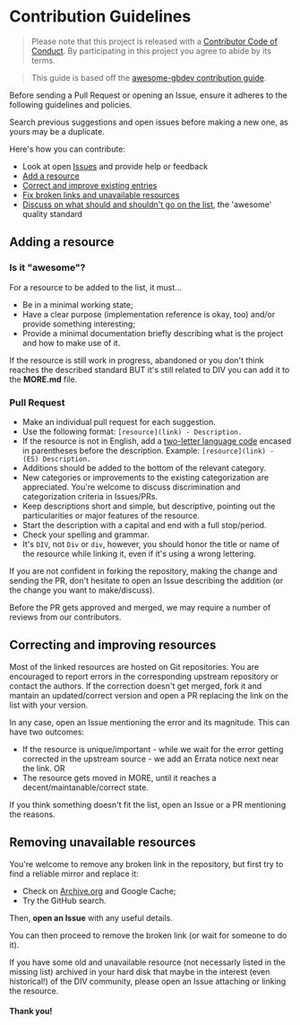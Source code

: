 # Contribution Guidelines

> Please note that this project is released with a [Contributor Code of Conduct](code-of-conduct.md). By participating in this project you agree to abide by its terms.

> This guide is based off the [awesome-gbdev contribution guide](https://github.com/gbdev/awesome-gbdev/blob/master/CONTRIBUTING.md).

Before sending a Pull Request or opening an Issue, ensure it adheres to the following guidelines and policies.

Search previous suggestions and open issues before making a new one, as yours may be a duplicate.

Here's how you can contribute:

- Look at open [Issues](https://github.com/vii1/awesome-div/issues) and provide help or feedback 
- [Add a resource](#adding-a-resource)
- [Correct and improve existing entries](#correcting-and-improving-resources)
- [Fix broken links and unavailable resources](#removing-unavailable-resources)
- [Discuss on what should and shouldn't go on the list](https://github.com/vii1/awesome-div/issues), the 'awesome' quality standard

## Adding a resource

### Is it "awesome"?

For a resource to be added to the list, it must...

- Be in a minimal working state;
- Have a clear purpose (implementation reference is okay, too) and/or provide something interesting;
- Provide a minimal documentation briefly describing what is the project and how to make use of it.

If the resource is still work in progress, abandoned or you don't think reaches the described standard BUT it's still related to DIV you can add it to the **MORE.md** file.

### Pull Request

- Make an individual pull request for each suggestion.
- Use the following format: `[resource](link) - Description.`
- If the resource is not in English, add a [two-letter language code](https://en.wikipedia.org/wiki/List_of_ISO_639-1_codes) encased in parentheses before the description. Example: `[resource](link) - (ES) Description.`
- Additions should be added to the bottom of the relevant category.
- New categories or improvements to the existing categorization are appreciated. You're welcome to discuss discrimination and categorization criteria in Issues/PRs.
- Keep descriptions short and simple, but descriptive, pointing out the particularities or major features of the resource.
- Start the description with a capital and end with a full stop/period.
- Check your spelling and grammar.
- It's `DIV`, not `Div` or `div`, however, you should honor the title or name of the resource while linking it, even if it's using a wrong lettering.

If you are not confident in forking the repository, making the change and sending the PR, don't hesitate to open an Issue describing the addition (or the change you want to make/discuss).

Before the PR gets approved and merged, we may require a number of reviews from our contributors.

## Correcting and improving resources

Most of the linked resources are hosted on Git repositories. You are encouraged to report errors in the corresponding upstream repository or contact the authors. If the correction doesn't get merged, fork it and mantain an updated/correct version and open a PR replacing the link on the list with your version.

In any case, open an Issue mentioning the error and its magnitude. This can have two outcomes:

- If the resource is unique/important - while we wait for the error getting corrected in the upstream source - we add an Errata notice next near the link. OR
- The resource gets moved in MORE, until it reaches a decent/maintanable/correct state.

If you think something doesn't fit the list, open an Issue or a PR mentioning the reasons.

## Removing unavailable resources

You're welcome to remove any broken link in the repository, but first try to find a reliable mirror and replace it:

- Check on [Archive.org](https://archive.org/) and Google Cache;
- Try the GitHub search.

Then, **open an Issue** with any useful details.

You can then proceed to remove the broken link (or wait for someone to do it).

If you have some old and unavailable resource (not necessarly listed in the missing list) archived in your hard disk that maybe in the interest (even historical!) of the DIV community, please open an Issue attaching or linking the resource.

#### Thank you!

